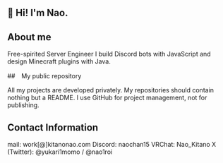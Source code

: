 ## 👏 Hi! I'm Nao.

## About me

Free-spirited Server Engineer
I build Discord bots with JavaScript and design Minecraft plugins with Java.

##　My public repository

All my projects are developed privately.
My repositories should contain nothing but a README.
I use GitHub for project management, not for publishing.

## Contact Information

mail: work[@]kitanonao.com
Discord: naochan15
VRChat: Nao_Kitano
X (Twitter): @yukari1momo / @nao1roi
<!--
**naochan5656/naochan5656** is a ✨ _special_ ✨ repository because its `README.md` (this file) appears on your GitHub profile.

Here are some ideas to get you started:

- 🔭 I’m currently working on ...
- 🌱 I’m currently learning ...
- 👯 I’m looking to collaborate on ...
- 🤔 I’m looking for help with ...
- 💬 Ask me about ...
- 📫 How to reach me: ...
- 😄 Pronouns: ...
- ⚡ Fun fact: ...
-->

